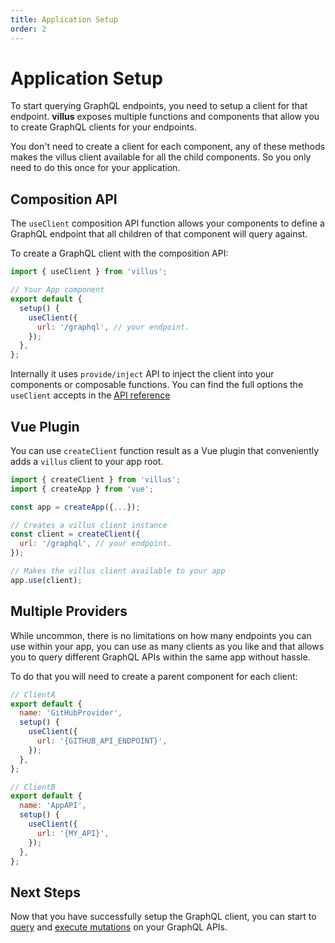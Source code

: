 ```yaml
---
title: Application Setup
order: 2
---
```


# Application Setup

To start querying GraphQL endpoints, you need to setup a client for that endpoint. **villus** exposes multiple functions and components that allow you to create GraphQL clients for your endpoints.

You don't need to create a client for each component, any of these methods makes the villus client available for all the child components. So you only need to do this once for your application.

## Composition API

The `useClient` composition API function allows your components to define a GraphQL endpoint that all children of that component will query against.

To create a GraphQL client with the composition API:

```js
import { useClient } from 'villus';

// Your App component
export default {
  setup() {
    useClient({
      url: '/graphql', // your endpoint.
    });
  },
};
```

Internally it uses `provide/inject` API to inject the client into your components or composable functions. You can find the full options the `useClient` accepts in the [API reference](/api/client)

## Vue Plugin

You can use `createClient` function result as a Vue plugin that conveniently adds a `villus` client to your app root.

```js
import { createClient } from 'villus';
import { createApp } from 'vue';

const app = createApp({...});

// Creates a villus client instance
const client = createClient({
  url: '/graphql', // your endpoint.
});

// Makes the villus client available to your app
app.use(client);
```

## Multiple Providers

While uncommon, there is no limitations on how many endpoints you can use within your app, you can use as many clients as you like and that allows you to query different GraphQL APIs within the same app without hassle.

To do that you will need to create a parent component for each client:

```js
// ClientA
export default {
  name: 'GitHubProvider',
  setup() {
    useClient({
      url: '{GITHUB_API_ENDPOINT}',
    });
  },
};

// ClientB
export default {
  name: 'AppAPI',
  setup() {
    useClient({
      url: '{MY_API}',
    });
  },
};
```

## Next Steps

Now that you have successfully setup the GraphQL client, you can start to [query](/guide/queries) and [execute mutations](/guide/mutations) on your GraphQL APIs.

